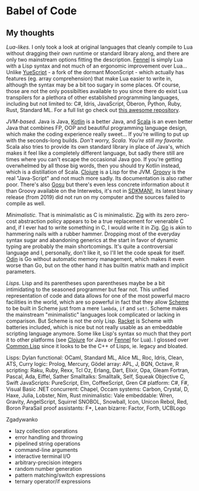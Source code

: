# Babel of Code

## My thoughts

*Lua-likes.* I only took a look at original languages that cleanly compile to Lua without dragging their own runtime or standard library along, and there are only two mainstream options fitting the description. [Fennel](https://fennel-lang.org/) is simply Lua with a Lisp syntax and not much of an ergonomic improvement over Lua… Unlike [YueScript](https://yuescript.org/) - a fork of the dormant MoonScript - which actually has features (eg. array comprehension) that make Lua easier to write in, although the syntax may be a bit too sugary in some places. Of course, those are not the only possibilties available to you since there do exist Lua transpilers for a plethora of other established programming languages, including but not limited to: C#, Idris, JavaScript, Oberon, Python, Ruby, Rust, Standard ML. For a full list go check out [this awesome repository](https://github.com/hengestone/lua-languages).

*JVM-based.* Java is Java, [Kotlin](https://kotlinlang.org/) is a better Java, and [Scala](https://scala-lang.org/) is an even better Java that combines FP, OOP and beautiful programming language design, which make the coding experience really sweet… If you're willing to put up with the seconds-long builds. *Don't worry, Scala. You're still my favorite.* Scala also tries to provide its own standard library in place of Java's, which makes it feel like a completely different language, but sadly there still are times where you can't escape the occasional Java goo. If you're getting overwhelmed by all those big words, then you should try Kotlin instead, which is a distillation of Scala. [Clojure](https://clojure.org/) is a Lisp for the JVM. [Groovy](http://groovy-lang.org/) is the real "Java-Script" and not much more sadly. Its documentation is also rather poor. There's also [Gosu](https://gosu-lang.github.io/) but there's even less concrete information about it than Groovy available on the Interwebs, it's not in [SDKMAN!](https://sdkman.io/), its latest binary release (from 2019) did not run on my computer and the sources failed to compile as well.

*Minimalistic.* That is minimalistic as C is minimalistic. [Zig](https://ziglang.org/) with its zero zero-cost abstraction policy appears to be a true replacement for venerable C and, if I ever had to write something in C, I would write it in Zig. [Go](https://go.dev/) is akin to hammering nails with a rubber hammer. Dropping most of the everyday syntax sugar and abandoning generics at the start in favor of dynamic typing are probably the main shortcomings. It's quite a controversial language and I, personally, don't like it, so I'll let the code speak for itself. [Odin](https://odin-lang.org/) is Go without automatic memory management, which makes it even worse than Go, but on the other hand it has builtin matrix math and implicit parameters.

*Lisps.* Lisp and its parentheses upon parentheses maybe be a bit intimidating to the seasoned programmer but fear not. This unified representation of code and data allows for one of the most powerful macro facilities in the world, which are so powerful in fact that they allow [Scheme](https://www.scheme.org/) to be built in Scheme just from a mere `lambda`, `if` and `set!`. Scheme makes the mainstream "minimalistic" languages look complicated or lacking in comparison. But Scheme is not the only Lisp. [Racket](https://racket-lang.org/) is Scheme with batteries included, which is nice but not really usable as an embeddable scripting language anymore. Some like Lisp's syntax so much that they port it to other platforms (see [Clojure](https://clojure.org/) for Java or [Fennel](https://fennel-lang.org/) for Lua). I glossed over [Common Lisp](https://lisp-lang.org/) since it looks to be the C++ of Lisps, ie. legacy and bloated.

Lisps: Dylan
functional: OCaml, Standard ML, Alice ML, Roc, Idris, Clean, ATS, Curry
logic: Prolog, Mercury, Gödel
array: APL, J, BQN, Octave, R
scripting: Raku, Ruby, Rexx, Tcl
Oz, Erlang, Dart, Elixir, Opa, Gleam
Fortran, Pascal, Ada, Eiffel, Sather
Smalltalks: Smalltalk, Self, Squeak
Objective C, Swift
JavaScripts: PureScript, Elm, CoffeeScript, Gren
C# platform: C#, F#, Visual Basic .NET
concurrent: Chapel, Occam
systems: Carbon, Crystal, D, Haxe, Julia, Lobster, Nim, Rust
minimalistic: Vale
embeddable: Wren, Gravity, AngelScript, Squirrel
SNOBOL, Snowball, Icon, Unicon
Rebol, Red, Boron
ParaSail
proof assistants: F*, Lean
bizarre: Factor, Forth, UCBLogo

Zgadywanko
- lazy collection operations
- error handling and throwing
- pipelined string operations
- command-line arguments
- interactive terminal I/O
- arbitrary-precision integers
- random number generation
- pattern matching/switch expressions
- ternary operator/if expressions
